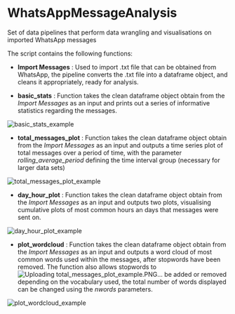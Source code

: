 # WhatsAppMessageAnalysis
Set of data pipelines that perform data wrangling and visualisations on imported WhatsApp messages

The script contains the following functions:
* **Import Messages** : Used to import .txt file that can be obtained from WhatsApp, the pipeline converts the .txt file into a dataframe object, and cleans it appropriately, ready for analysis.

* **basic_stats** : Function takes the clean dataframe object obtain from the *Import Messages* as an input and prints out a series of informative statistics regarding the messages.

![basic_stats_example](https://user-images.githubusercontent.com/23449348/122796707-9b850900-d2b6-11eb-8f6c-dc7fea8bd0cc.PNG)

* **total_messages_plot** : Function takes the clean dataframe object obtain from the *Import Messages* as an input and outputs a time series plot of total messages over a period of time, with the parameter *rolling_average_period* defining the time interval group (necessary for larger data sets)

![total_messages_plot_example](https://user-images.githubusercontent.com/23449348/122796770-afc90600-d2b6-11eb-9104-d7be1cb1dd75.PNG)

* **day_hour_plot** : Function takes the clean dataframe object obtain from the *Import Messages* as an input and outputs two plots, visualising cumulative plots of most common hours an days that messages were sent on.

![day_hour_plot_example](https://user-images.githubusercontent.com/23449348/122796780-b2c3f680-d2b6-11eb-8a27-12001680f0ae.PNG)

* **plot_wordcloud** : Function takes the clean dataframe object obtain from the *Import Messages* as an input and outputs a word cloud of most common words used within the messages, after stopwords have been removed. The function also allows stopwords to![Uploading total_messages_plot_example.PNG…]()
 be added or removed depending on the vocabulary used, the total number of words displayed can be changed using the *nwords* parameters.

![plot_wordcloud_example](https://user-images.githubusercontent.com/23449348/122796817-bc4d5e80-d2b6-11eb-82b2-68ca53c9221a.PNG)
